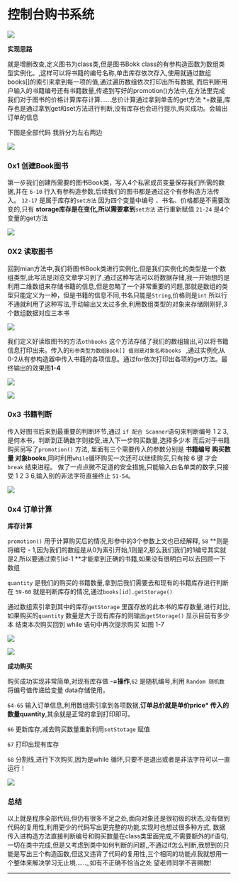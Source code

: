 # 控制台购书系统

![](image/image_FFhNdBmFRo.png)

**实现思路**

就是增删改查,定义图书为class类,但是图书Bokk class的有参构造函数为数组类型实例化。,这样可以将书籍的编号名称,单击库存依次存入,使用就通过数组books\[]的索引来拿到每一项的值,通过遍历数组依次打印出所有数据, 而后判断用户输入的书籍编号还有书籍数量,传递到写好的promotion()方法中,在方法里完成我们对于图书的价格计算库存计算......总价计算通过拿到单击的get方法 \*=数量,库存也是通过拿到get和set方法进行判断,没有库存也会进行提示,购买成功。会输出订单的信息

下图是全部代码 我拆分为左右两边

![](image/image_sbyv8__99Z.png)

### 0x1 创建Book图书

第一步我们创建所需要的图书Book类，写入4个私密成员变量保存我们所需的数据,并在 `6-10` 行入有参构造参数,后续我们的图书都是通过这个有参构造方法传入。  `12-17` 是属于库存的`set方法` 因为四个变量中编号 、书名、价格都是不需要改变的,只有 **storage库存是在变化,所以需要拿到**`set方法` 进行重新赋值  `21-24` 是4个变量的get方法

![](image/image_vVwKluO4Sn.png)

### 0X2 读取图书

回到mian方法中,我们将图书Book类进行实例化,但是我们实例化的类型是一个数组类型,此写法是浏览文章学习到了,通过这种写法可以将数据存储,我一开始想的是利用二维数组来存储书籍的信息,但是忽略了一个非常重要的问题,那就是数组的类型只能定义为一种，但是书籍的信息不同,书名只能是`String`,价格则是`int` 所以行不通就利用了这种写法,手动输出又太过多余,利用数组类型的对象来存储刚刚好,3个数组数据对应三本书

![](image/image_zkWGrOfyvU.png)

我们定义好读取图书的方法`othbooks` 这个方法存储了我们的数组输出,可以将书籍信息打印出来。传入的`形参类型为数组Book[] 值则是对象名称books ` ,通过实例化从0-2从有参构造器中传入书籍的各项信息。通过for依次打印出各项的get方法。最终输出的效果图**1-4**

![](image/image_OWmy055wbD.png)

![](image/image_w8MLVZ04mN.png)

### 0x3 书籍判断

传入好图书后来到最重要的判断环节,通过 `if 配合 Scanner`语句来判断编号 1 2 3,是何本书，判断到正确数字则接受,进入下一步购买数量,选择多少本 而后对于书籍购买另写了`promotion()` 方法, 里面有三个需要传入的参数分别是 **书籍编号 购买数量 对象books**,同时利用`while`循环购买一次还可以继续购买,只有按 6 键 才会 `break` 结束进程。 做了一点点微不足道的安全措施,只能输入白名单类的数字,只接受 1 2 3 6,输入别的非法字符直接终止 `51-54`。

![](image/image_sW1gIfbpUt.png)

### 0x4 订单计算

**库存计算**

`promotion()` 用于计算购买后的情况,形参中的3个参数上文也已经解释, `58` \*\*则是将编号 - 1,因为我们的数组是从0为索引开始,1则是2,那么我们我们的1编号其实就是2,所以要通过索引id-1 \*\*才能拿到正确的书籍,如果没有很明白可以去回顾一下数组

`quantity` 是我们的购买的书籍数量,拿到后我们需要去和现有的书籍库存进行判断在 `59-60` 就是判断库存的情况,通过`books[id].getStorage()`

通过数组索引拿到其中的库存`getStorage` 里面存放的此本书的库存数量,进行对比,如果购买的`quantity` 数量是大于现有库存的则输出`getStorage()` 显示目前有多少本 结束本次购买回到 while 语句中再次提示购买 如图 1-7

![](image/image_IvUX2Z6v9q.png)

![](image/image_HjARrzCr_p.png)

**成功购买**

购买成功实现非常简单,对现有库存做 **-=操作**,`62`  是随机编号,利用 `Random 随机数` 将编号值传递给变量 data存储使用。&#x20;

`64-65` 输入订单信息,利用数组索引拿到各项数据,**订单总价就是单价price\* 传入的数量quantity**,其余就是正常的拿到打印即可。

`66` 更新库存,减去购买数量重新利用`setStotage` 赋值

`67` 打印出现有库存

`68` 分割线,进行下次购买,因为是while 循环,只要不是退出或者是非法字符可以一直运行！

&#x20;

![](image/image_HkimYEqxUY.png)

### 总结

以上就是程序全部代码,但仍有很多不足之处,面向对象还是很初级的状态,没有做到代码的复用性,利用更少的代码写出更完整的功能,实现时也想过很多种方式, 数据传入进构造方法直接判断编号和购买数量在class类里面完成,不需要额外的if语句,一切在类中完成,但是又考虑到类中如何判断的问题,,不通过if怎么判断,我想到的只能是写出三个构造函数,但这又违背了代码的复用性,三个相同的功能点我就想用一个整体来解决学习无止境......,,如有不正确不恰当之处 望老师同学不吝赐教!

***
